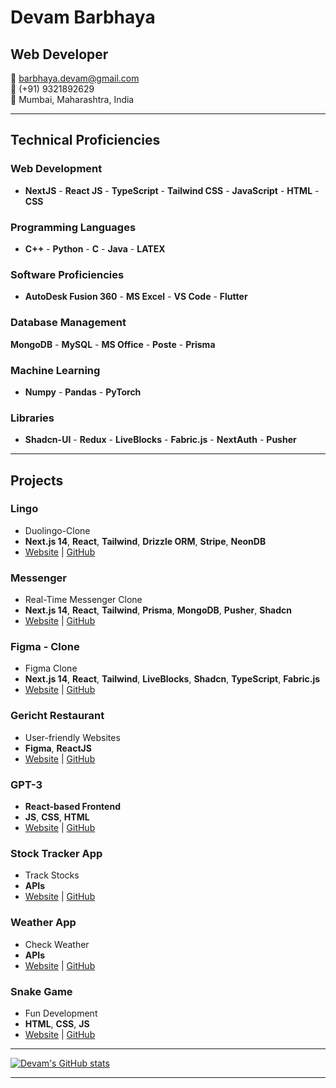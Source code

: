 # Devam Barbhaya
## Web Developer

📧 barbhaya.devam@gmail.com  
📱 (+91) 9321892629  
📍 Mumbai, Maharashtra, India  

---

## Technical Proficiencies

### Web Development
- **NextJS** - **React JS** - **TypeScript** - **Tailwind CSS** - **JavaScript** - **HTML** - **CSS**

### Programming Languages
- **C++** - **Python** - **C** - **Java** - **LATEX**

### Software Proficiencies
- **AutoDesk Fusion 360** - **MS Excel** - **VS Code** - **Flutter**

### Database Management
**MongoDB** - **MySQL** - **MS Office** - **Poste** - **Prisma**

### Machine Learning
- **Numpy** - **Pandas** - **PyTorch**

### Libraries
- **Shadcn-UI** - **Redux** - **LiveBlocks** - **Fabric.js** - **NextAuth** - **Pusher**

---

## Projects

### Lingo
- Duolingo-Clone
- **Next.js 14**, **React**, **Tailwind**, **Drizzle ORM**, **Stripe**, **NeonDB**
- [Website](https://lingo-devam.vercel.app/) | [GitHub](https://github.com/devambarbhaya/lingo)

### Messenger
- Real-Time Messenger Clone
- **Next.js 14**, **React**, **Tailwind**, **Prisma**, **MongoDB**, **Pusher**, **Shadcn**
- [Website](https://messenger-app-eight-sigma.vercel.app/) | [GitHub](https://github.com/devambarbhaya/chat-app)

### Figma - Clone
- Figma Clone
- **Next.js 14**, **React**, **Tailwind**, **LiveBlocks**, **Shadcn**, **TypeScript**, **Fabric.js**
- [Website](https://figma-clone-phi.vercel.app/) | [GitHub](https://github.com/devambarbhaya/figma-clone/)

### Gericht Restaurant
- User-friendly Websites
- **Figma**, **ReactJS**
- [Website](https://devambarbhaya.github.io/gericht-restaurant/) | [GitHub](https://github.com/devambarbhaya/gericht-restaurant/)

### GPT-3
- **React-based Frontend**
- **JS**, **CSS**, **HTML**
- [Website](https://devambarbhaya.github.io/gpt-3-explain/) | [GitHub](https://github.com/devambarbhaya/gpt-3-explain/)

### Stock Tracker App
- Track Stocks
- **APIs**
- [Website](https://devambarbhaya.github.io/stock-update-app/) | [GitHub](https://github.com/devambarbhaya/stock-update-app/)

### Weather App
- Check Weather
- **APIs**
- [Website](https://devambarbhaya.github.io/weather-app/) | [GitHub](https://github.com/devambarbhaya/weather-app/)

### Snake Game
- Fun Development
- **HTML**, **CSS**, **JS**
- [Website](https://devambarbhaya.github.io/snake-game/) | [GitHub](https://github.com/devambarbhaya/snake-game/)

---

[![Devam's GitHub stats](https://github-readme-stats.vercel.app/api?username=devambarbhaya)](https://github.com/devambarbhaya/github-readme-stats)

---
